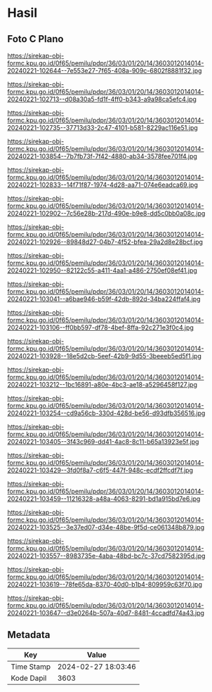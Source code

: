 # Hasil

## Foto C Plano

https://sirekap-obj-formc.kpu.go.id/0f65/pemilu/pdpr/36/03/01/20/14/3603012014014-20240221-102644--7e553e27-7f65-408a-909c-6802f8881f32.jpg

https://sirekap-obj-formc.kpu.go.id/0f65/pemilu/pdpr/36/03/01/20/14/3603012014014-20240221-102713--d08a30a5-fd1f-4ff0-b343-a9a98ca5efc4.jpg

https://sirekap-obj-formc.kpu.go.id/0f65/pemilu/pdpr/36/03/01/20/14/3603012014014-20240221-102735--37713d33-2c47-4101-b581-8229ac116e51.jpg

https://sirekap-obj-formc.kpu.go.id/0f65/pemilu/pdpr/36/03/01/20/14/3603012014014-20240221-103854--7b7fb73f-7f42-4880-ab34-3578fee701f4.jpg

https://sirekap-obj-formc.kpu.go.id/0f65/pemilu/pdpr/36/03/01/20/14/3603012014014-20240221-102833--14f71f87-1974-4d28-aa71-074e6eadca69.jpg

https://sirekap-obj-formc.kpu.go.id/0f65/pemilu/pdpr/36/03/01/20/14/3603012014014-20240221-102902--7c56e28b-217d-490e-b9e8-dd5c0bb0a08c.jpg

https://sirekap-obj-formc.kpu.go.id/0f65/pemilu/pdpr/36/03/01/20/14/3603012014014-20240221-102926--89848d27-04b7-4f52-bfea-29a2d8e28bcf.jpg

https://sirekap-obj-formc.kpu.go.id/0f65/pemilu/pdpr/36/03/01/20/14/3603012014014-20240221-102950--82122c55-a411-4aa1-a486-2750ef08ef41.jpg

https://sirekap-obj-formc.kpu.go.id/0f65/pemilu/pdpr/36/03/01/20/14/3603012014014-20240221-103041--a6bae946-b59f-42db-892d-34ba224ffaf4.jpg

https://sirekap-obj-formc.kpu.go.id/0f65/pemilu/pdpr/36/03/01/20/14/3603012014014-20240221-103106--ff0bb597-df78-4bef-8ffa-92c271e3f0c4.jpg

https://sirekap-obj-formc.kpu.go.id/0f65/pemilu/pdpr/36/03/01/20/14/3603012014014-20240221-103928--18e5d2cb-5eef-42b9-9d55-3beeeb5ed5f1.jpg

https://sirekap-obj-formc.kpu.go.id/0f65/pemilu/pdpr/36/03/01/20/14/3603012014014-20240221-103212--1bc16891-a80e-4bc3-ae18-a5296458f127.jpg

https://sirekap-obj-formc.kpu.go.id/0f65/pemilu/pdpr/36/03/01/20/14/3603012014014-20240221-103254--cd9a56cb-330d-428d-be56-d93dfb356516.jpg

https://sirekap-obj-formc.kpu.go.id/0f65/pemilu/pdpr/36/03/01/20/14/3603012014014-20240221-103405--3f43c969-dd41-4ac8-8c11-b65a13923e5f.jpg

https://sirekap-obj-formc.kpu.go.id/0f65/pemilu/pdpr/36/03/01/20/14/3603012014014-20240221-103429--3fd0f8a7-c6f5-447f-948c-ecdf2ffcdf7f.jpg

https://sirekap-obj-formc.kpu.go.id/0f65/pemilu/pdpr/36/03/01/20/14/3603012014014-20240221-103459--11216328-a48a-4063-8291-bd1a915bd7e6.jpg

https://sirekap-obj-formc.kpu.go.id/0f65/pemilu/pdpr/36/03/01/20/14/3603012014014-20240221-103525--3e37ed07-d34e-48be-9f5d-ce061348b879.jpg

https://sirekap-obj-formc.kpu.go.id/0f65/pemilu/pdpr/36/03/01/20/14/3603012014014-20240221-103557--8983735e-4aba-48bd-bc7c-37cd7582395d.jpg

https://sirekap-obj-formc.kpu.go.id/0f65/pemilu/pdpr/36/03/01/20/14/3603012014014-20240221-103619--78fe65da-8370-40d0-b1b4-809959c63f70.jpg

https://sirekap-obj-formc.kpu.go.id/0f65/pemilu/pdpr/36/03/01/20/14/3603012014014-20240221-103647--d3e0264b-507a-40d7-8481-4ccadfd74a43.jpg


## Metadata

| Key        | Value               |
| ---------- | ------------------- |
| Time Stamp | 2024-02-27 18:03:46 |
| Kode Dapil | 3603                |



